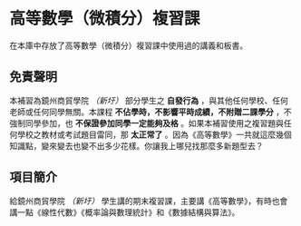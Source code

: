 # 高等數學（微積分）複習課

在本庫中存放了高等數學（微積分）複習課中使用過的講義和板書。

## 免責聲明

本補習為鏡州商貿學院 _（新圩）_ 部分學生之 **自發行為** ，與其他任何學校、任何老師或任何同學無關。本課程 **不佔學時，不影響平時成績，不附贈二課學分** ，不強制同學參加，也 **不保證參加同學一定能夠及格** 。如果本補習使用之複習題與任何學校之教材或考試題目雷同，那 **太正常了** 。因為《高等數學》一共就這麼幾個知識點，變來變去也變不出多少花樣。你讓我上哪兒找那麼多新題型去？

## 項目簡介

給鏡州商貿學院 _（新圩）_ 學生講的期末複習課，主要講《高等數學》，有時也會講一點《線性代數》《概率論與數理統計》和《數據結構與算法》。
